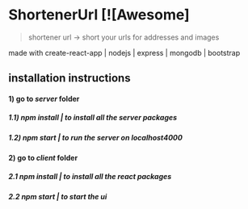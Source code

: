 

# ShortenerUrl [![Awesome]
> shortener url -> short your urls for addresses and images

made with create-react-app | nodejs | express | mongodb | bootstrap

## installation instructions
#### 1) go to *server* folder 
##### 1.1) npm install | to install all the server packages
##### 1.2) npm start | to run the server on localhost4000

#### 2) go to *client* folder
##### 2.1 npm install | to install all the react packages
##### 2.2 npm start | to start the ui








